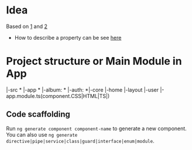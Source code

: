 # Idea
Based on [1](https://github.com/aviabird/angularspree)  and [2](https://angularspree.firebaseapp.com/#)
- How to describe a property can be see [here](https://guides.spreecommerce.org/developer/products.html)


# Project structure or Main Module in App
|-src
    * |-app
          * |-album:
           * |-auth: 
           *|-core
           |-home
           |-layout
           |-user
           |-app.module.ts(component.CSS|HTML|TS|)



## Code scaffolding

Run `ng generate component component-name` to generate a new component. You can also use `ng generate directive|pipe|service|class|guard|interface|enum|module`.

